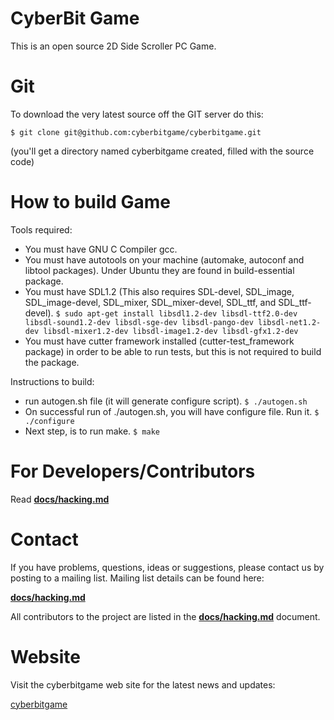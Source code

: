 CyberBit Game
=========

This is an open source 2D Side Scroller PC Game.

Git
=========

To download the very latest source off the GIT server do this:

    $ git clone git@github.com:cyberbitgame/cyberbitgame.git

(you'll get a directory named cyberbitgame created, filled with the source code)

How to build Game
=========

Tools required:

* You must have GNU C Compiler gcc.
* You must have autotools on your machine (automake, autoconf and libtool
  packages). Under Ubuntu they are found in build-essential package.
* You must have SDL1.2 (This also requires SDL-devel, SDL_image, SDL_image-devel,
  SDL_mixer, SDL_mixer-devel, SDL_ttf, and SDL_ttf-devel).
  ```$ sudo apt-get install libsdl1.2-dev libsdl-ttf2.0-dev libsdl-sound1.2-dev libsdl-sge-dev libsdl-pango-dev libsdl-net1.2-dev libsdl-mixer1.2-dev libsdl-image1.2-dev libsdl-gfx1.2-dev```
* You must have cutter framework installed (cutter-test_framework package) in
  order to be able to run tests, but this is not required to build the package.

Instructions to build:

* run autogen.sh file (it will generate configure script). ```$ ./autogen.sh```
* On successful run of ./autogen.sh, you will have configure file.
  Run it. ```$ ./configure```
* Next step, is to run make. ```$ make```

For Developers/Contributors
=========

Read [**docs/hacking.md**](docs/hacking.md)

Contact
=========
If you have problems, questions, ideas or suggestions, please contact us
by posting to a mailing list. Mailing list details can be found here:

[**docs/hacking.md**](docs/hacking.md)

All contributors to the project are listed in the [**docs/hacking.md**](docs/hacking.md) document.

Website
=========

Visit the cyberbitgame web site for the latest news and updates:

[cyberbitgame](http://www.cyberbitgame.com/)

